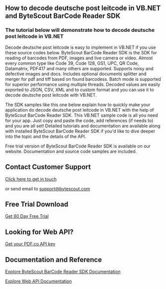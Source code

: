 ## How to decode deutsche post leitcode in VB.NET and ByteScout BarCode Reader SDK

### The tutorial below will demonstrate how to decode deutsche post leitcode in VB.NET

Decode deutsche post leitcode is easy to implement in VB.NET if you use these source codes below. ByteScout BarCode Reader SDK is the SDK for reading of barcodes from PDF, images and live camera or video. Almost every common type like Code 39, Code 128, GS1, UPC, QR Code, Datamatrix, PDF417 and many others are supported. Supports noisy and defective images and docs. Includes optional documents splitter and merger for pdf and tiff based on found barcodess. Batch mode is supported for superior performance using multiple threads. Decoded values are easily exported to JSON, CSV, XML and to custom format and you can use it to decode deutsche post leitcode with VB.NET.

The SDK samples like this one below explain how to quickly make your application do decode deutsche post leitcode in VB.NET with the help of ByteScout BarCode Reader SDK. This VB.NET sample code is all you need for your app. Just copy and paste the code, add references (if needs to) and you are all set! Detailed tutorials and documentation are available along with installed ByteScout BarCode Reader SDK if you'd like to dive deeper into the topic and the details of the API.

Free trial version of ByteScout BarCode Reader SDK is available on our website. Documentation and source code samples are included.

## Contact Customer Support

[Click here to get in touch](https://bytescout.zendesk.com/hc/en-us/requests/new?subject=ByteScout%20BarCode%20Reader%20SDK%20Question)

or send email to [support@bytescout.com](mailto:support@bytescout.com?subject=ByteScout%20BarCode%20Reader%20SDK%20Question) 

## Free Trial Download

[Get 60 Day Free Trial](https://bytescout.com/download/web-installer?utm_source=github-readme)

## Looking for Web API? 

[Get your PDF.co API key](https://pdf.co/documentation/api?utm_source=github-readme)

## Documentation and Reference

[Explore ByteScout BarCode Reader SDK Documentation](https://bytescout.com/documentation/index.html?utm_source=github-readme)

[Explore Web API Documentation](https://pdf.co/documentation/api?utm_source=github-readme)
